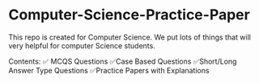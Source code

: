 # Computer-Science-Practice-Paper 

This repo is created for Computer Science. We put lots of things that will very helpful for computer Science students. 

  
Contents: 
✅ MCQS Questions 
✅Case Based Questions
✅Short/Long Answer Type Questions
✅Practice Papers with Explanations
